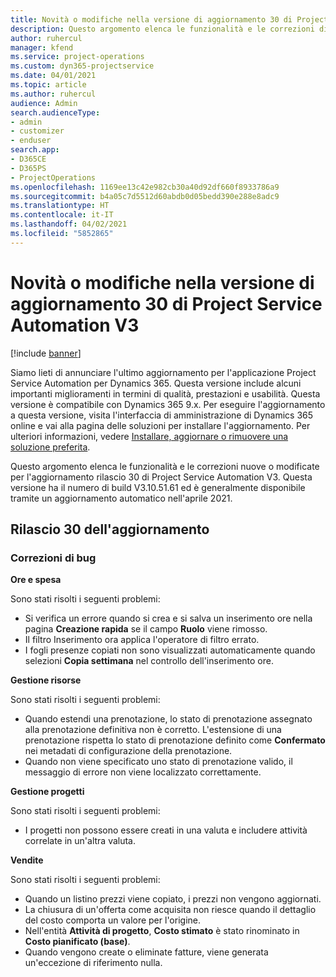 ```yaml
---
title: Novità o modifiche nella versione di aggiornamento 30 di Project Service Automation V3
description: Questo argomento elenca le funzionalità e le correzioni disponibili nella versione di aggiornamento 30 di Project Service Automation V3.
author: ruhercul
manager: kfend
ms.service: project-operations
ms.custom: dyn365-projectservice
ms.date: 04/01/2021
ms.topic: article
ms.author: ruhercul
audience: Admin
search.audienceType:
- admin
- customizer
- enduser
search.app:
- D365CE
- D365PS
- ProjectOperations
ms.openlocfilehash: 1169ee13c42e982cb30a40d92df660f8933786a9
ms.sourcegitcommit: b4a05c7d5512d60abdb0d05bedd390e288e8adc9
ms.translationtype: HT
ms.contentlocale: it-IT
ms.lasthandoff: 04/02/2021
ms.locfileid: "5852865"
---
```

# <a name="whats-new-or-changed-in-project-service-automation-update-release-30-v3"></a>Novità o modifiche nella versione di aggiornamento 30 di Project Service Automation V3

[!include [banner](../includes/psa-now-project-operations.md)]

Siamo lieti di annunciare l'ultimo aggiornamento per l'applicazione Project Service Automation per Dynamics 365. Questa versione include alcuni importanti miglioramenti in termini di qualità, prestazioni e usabilità. Questa versione è compatibile con Dynamics 365 9.x. Per eseguire l'aggiornamento a questa versione, visita l'interfaccia di amministrazione di Dynamics 365 online e vai alla pagina delle soluzioni per installare l'aggiornamento. Per ulteriori informazioni, vedere [Installare, aggiornare o rimuovere una soluzione preferita](https://docs.microsoft.com/power-platform/admin/install-remove-preferred-solution).

Questo argomento elenca le funzionalità e le correzioni nuove o modificate per l'aggiornamento rilascio 30 di Project Service Automation V3. Questa versione ha il numero di build V3.10.51.61 ed è generalmente disponibile tramite un aggiornamento automatico nell'aprile 2021.

## <a name="update-release-30"></a>Rilascio 30 dell'aggiornamento

### <a name="bug-fixes"></a>Correzioni di bug

**Ore e spesa**

Sono stati risolti i seguenti problemi:

- Si verifica un errore quando si crea e si salva un inserimento ore nella pagina **Creazione rapida** se il campo **Ruolo** viene rimosso.
- Il filtro Inserimento ora applica l'operatore di filtro errato.
- I fogli presenze copiati non sono visualizzati automaticamente quando selezioni **Copia settimana** nel controllo dell'inserimento ore.

**Gestione risorse**

Sono stati risolti i seguenti problemi:

- Quando estendi una prenotazione, lo stato di prenotazione assegnato alla prenotazione definitiva non è corretto. L'estensione di una prenotazione rispetta lo stato di prenotazione definito come **Confermato** nei metadati di configurazione della prenotazione.
- Quando non viene specificato uno stato di prenotazione valido, il messaggio di errore non viene localizzato correttamente.

**Gestione progetti**

Sono stati risolti i seguenti problemi:

- I progetti non possono essere creati in una valuta e includere attività correlate in un'altra valuta.

**Vendite**

Sono stati risolti i seguenti problemi:

- Quando un listino prezzi viene copiato, i prezzi non vengono aggiornati.
- La chiusura di un'offerta come acquisita non riesce quando il dettaglio del costo comporta un valore per l'origine.
- Nell'entità **Attività di progetto**, **Costo stimato** è stato rinominato in **Costo pianificato (base)**.
- Quando vengono create o eliminate fatture, viene generata un'eccezione di riferimento nulla.
